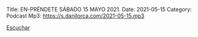 Title: EN-PRÉNDETE SÁBADO 15 MAYO 2021.
Date: 2021-05-15
Category: Podcast
Mp3: https://s.danilorca.com/2021-05-15.mp3

<a href="https://s.danilorca.com/2021-05-15.mp3" type="audio/mpeg">
Escuchar
</a>
